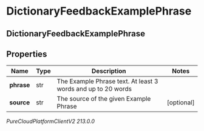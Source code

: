 # DictionaryFeedbackExamplePhrase

## DictionaryFeedbackExamplePhrase

## Properties

|Name | Type | Description | Notes|
|------------ | ------------- | ------------- | -------------|
| **phrase** | str | The Example Phrase text. At least 3 words and up to 20 words | |
| **source** | str | The source of the given Example Phrase | [optional] |



_PureCloudPlatformClientV2 213.0.0_
